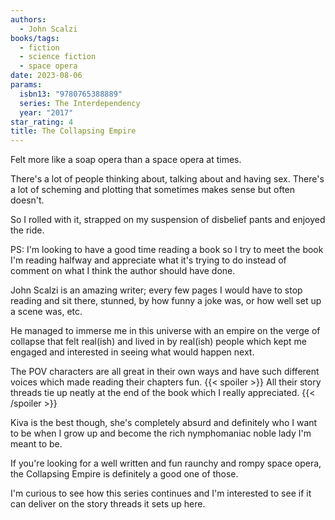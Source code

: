 ```yaml
---
authors:
  - John Scalzi
books/tags:
  - fiction
  - science fiction
  - space opera
date: 2023-08-06
params:
  isbn13: "9780765388889"
  series: The Interdependency
  year: "2017"
star_rating: 4
title: The Collapsing Empire
---
```


Felt more like a soap opera than a space opera at times.

There's a lot of people thinking about, talking about and having sex. There's a
lot of scheming and plotting that sometimes makes sense but often doesn't.

So I rolled with it, strapped on my suspension of disbelief pants and enjoyed
the ride.

<!--more-->

PS: I'm looking to have a good time reading a book so I try to meet the book I'm
reading halfway and appreciate what it's trying to do instead of comment on what
I think the author should have done.

John Scalzi is an amazing writer; every few pages I would have to stop reading
and sit there, stunned, by how funny a joke was, or how well set up a scene was,
etc.

He managed to immerse me in this universe with an empire on the verge of
collapse that felt real(ish) and lived in by real(ish) people which kept me
engaged and interested in seeing what would happen next.

The POV characters are all great in their own ways and have such different
voices which made reading their chapters fun. {{< spoiler >}} All their story
threads tie up neatly at the end of the book which I really appreciated.
{{< /spoiler >}}

Kiva is the best though, she's completely absurd and definitely who I want to be
when I grow up and become the rich nymphomaniac noble lady I'm meant to be.

If you're looking for a well written and fun raunchy and rompy space opera, the
Collapsing Empire is definitely a good one of those.

I'm curious to see how this series continues and I'm interested to see if it can
deliver on the story threads it sets up here.
